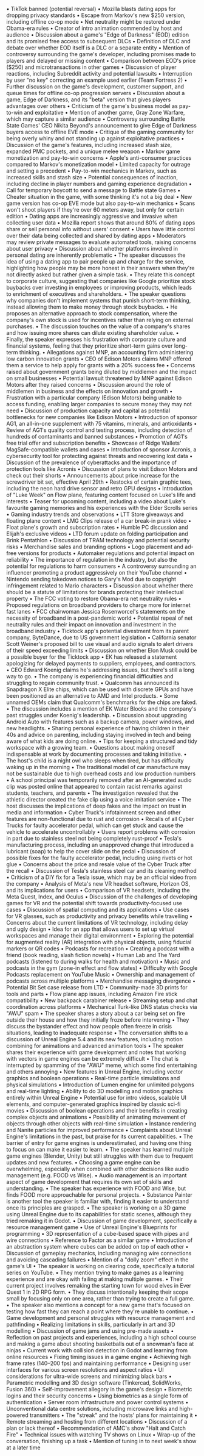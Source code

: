 • TikTok banned (potential reversal)
• Mozilla blasts dating apps for dropping privacy standards
• Escape from Markov's new $250 version, including offline co-op mode
• Net neutrality might be restored under Obama-era rules
• Creator of intro animation commended by host and audience
• Discussion about a game's "Edge of Darkness" (EOD) edition and its promised free access to subsequent DLCs
• Definition of DLC and debate over whether EOD itself is a DLC or a separate entity
• Mention of controversy surrounding the game's developer, including promises made to players and delayed or missing content
• Comparison between EOD's price ($250) and microtransactions in other games
• Discussion of player reactions, including Subreddit activity and potential lawsuits
• Interruption by user "no key" correcting an example used earlier (Team Fortress 2)
• Further discussion on the game's development, customer support, and queue times for offline co-op progression servers
• Discussion about a game, Edge of Darkness, and its "beta" version that gives players advantages over others
• Criticism of the game's business model as pay-to-win and exploitative
• Mention of another game, Gray Zone Warfare, which may capture a similar audience
• Controversy surrounding Battle State Games' CEO Nikita Beyond's announcement to give Edge of Darkness buyers access to offline EVE mode
• Critique of the gaming community for being overly whiny and not standing up against exploitative practices
• Discussion of the game's features, including increased stash size, expanded PMC pockets, and a unique melee weapon
• Markov game monetization and pay-to-win concerns
• Apple's anti-consumer practices compared to Markov's monetization model
• Limited capacity for outrage and setting a precedent
• Pay-to-win mechanics in Markov, such as increased skills and stash size
• Potential consequences of inaction, including decline in player numbers and gaming experience degradation
• Call for temporary boycott to send a message to Battle state Games
• Cheater situation in the game, with some thinking it's not a big deal
• New game version has co-op EVE mode but also pay-to-win mechanics
• Scans won't shoot players if they're over 60 meters away, but only for certain edition
• Dating apps are increasingly aggressive and invasive when collecting user data
• Mozilla report shows that around 80% of dating apps share or sell personal info without users' consent
• Users have little control over their data being collected and shared by dating apps
• Moderators may review private messages to evaluate automated tools, raising concerns about user privacy
• Discussion about whether platforms involved in personal dating are inherently problematic
• The speaker discusses the idea of using a dating app to pair people up and charge for the service, highlighting how people may be more honest in their answers when they're not directly asked but rather given a simple task.
• They relate this concept to corporate culture, suggesting that companies like Google prioritize stock buybacks over investing in employees or improving products, which leads to enrichment of executives and shareholders.
• The speaker questions why companies don't implement systems that punish short-term thinking, instead allowing them to make money through stock buybacks.
• He proposes an alternative approach to stock compensation, where the company's own stock is used for incentives rather than relying on external purchases.
• The discussion touches on the value of a company's shares and how issuing more shares can dilute existing shareholder value.
• Finally, the speaker expresses his frustration with corporate culture and financial systems, feeling that they prioritize short-term gains over long-term thinking.
• Allegations against MNP, an accounting firm administering low carbon innovation grants
• CEO of Edison Motors claims MNP offered them a service to help apply for grants with a 20% success fee
• Concerns raised about government grants being diluted by middlemen and the impact on small businesses
• Potential lawsuit threatened by MNP against Edison Motors after they raised concerns
• Discussion around the role of middlemen in business and the effects on innovation and growth
• Frustration with a particular company (Edison Motors) being unable to access funding, enabling larger companies to secure money they may not need
• Discussion of production capacity and capital as potential bottlenecks for new companies like Edison Motors
• Introduction of sponsor AG1, an all-in-one supplement with 75 vitamins, minerals, and antioxidants
• Review of AG1's quality control and testing process, including detection of hundreds of contaminants and banned substances
• Promotion of AG1's free trial offer and subscription benefits
• Showcase of Ridge Wallets' MagSafe-compatible wallets and cases
• Introduction of sponsor Acronis, a cybersecurity tool for protecting against threats and recovering lost data
• Discussion of the prevalence of cyberattacks and the importance of protection tools like Acronis
• Discussion of plans to visit Edison Motors and check out their shorts
• Announcements about price increase for the screwdriver bit set, effective April 29th
• Restocks of certain graphic tees, including the neon hard drive sensor and retro GPU designs
• Introduction of "Luke Week" on Flow plane, featuring content focused on Luke's life and interests
• Teaser for upcoming content, including a video about Luke's favourite gaming memories and his experiences with the Elder Scrolls series
• Gaming industry trends and observations
• LTT Store giveaways and floating plane content
• LMG Clips release of a car break-in prank video
• Float plane's growth and subscription rates
• Humble PC discussion and Elijah's exclusive videos
• LTD forum update on folding participation and Brink Pentathlon
• Discussion of TRAM technology and potential security risks
• Merchandise sales and branding options
• Logo placement and ad-free versions for products
• Automaker regulations and potential impact on reliability
• The importance of regulation in the industry, but also the potential for regulations to harm consumers
• A controversy surrounding an influencer promoting a product aggressively on their YouTube channel
• Nintendo sending takedown notices to Gary's Mod due to copyright infringement related to Mario characters
• Discussion about whether there should be a statute of limitations for brands protecting their intellectual property
• The FCC voting to restore Obama-era net neutrality rules
• Proposed regulations on broadband providers to charge more for internet fast lanes
• FCC chairwoman Jessica Rosenworcel's statements on the necessity of broadband in a post-pandemic world
• Potential repeal of net neutrality rules and their impact on innovation and investment in the broadband industry
• Ticktock app's potential divestment from its parent company, ByteDance, due to US government legislation
• California senator Scott Weiner's proposed bill to use visual and audio signals to alert drivers of their speed exceeding limits
• Discussion on whether Elon Musk could be a possible buyer for the Ticktock app
• EK has released a statement apologizing for delayed payments to suppliers, employees, and contractors.
• CEO Edward Koenig claims he's addressing issues, but there's still a long way to go.
• The company is experiencing financial difficulties and struggling to regain community trust.
• Qualcomm has announced its Snapdragon X Elite chips, which can be used with discrete GPUs and have been positioned as an alternative to AMD and Intel products.
• Some unnamed OEMs claim that Qualcomm's benchmarks for the chips are faked.
• The discussion includes a mention of EK Water Blocks and the company's past struggles under Koenig's leadership.
• Discussion about upgrading Android Auto with features such as a backup camera, power windows, and new headlights.
• Sharing personal experience of having children in their 40s and advice on parenting, including staying involved in tech and being aware of what kids are doing online.
• Tips for keeping a structured and tidy workspace with a growing team.
• Questions about making oneself indispensable at work by documenting processes and taking initiative.
• The host's child is a night owl who sleeps when tired, but has difficulty waking up in the morning
• The traditional model of car manufacture may not be sustainable due to high overhead costs and low production numbers
• A school principal was temporarily removed after an AI-generated audio clip was posted online that appeared to contain racist remarks against students, teachers, and parents
• The investigation revealed that the athletic director created the fake clip using a voice imitation service
• The host discusses the implications of deep fakes and the impact on trust in media and information
• Cyber Truck's infotainment screen and other features are non-functional due to rust and corrosion
• Recalls of all Cyber Trucks for faulty accelerator pedal, which can get stuck and cause the vehicle to accelerate uncontrollably
• Users report problems with corrosion in part due to stainless steel not being completely rust-proof
• Tesla's manufacturing process, including an unapproved change that introduced a lubricant (soap) to help the cover slide on the pedal
• Discussion of possible fixes for the faulty accelerator pedal, including using rivets or hot glue
• Concerns about the price and resale value of the Cyber Truck after the recall
• Discussion of Tesla's stainless steel car and its cleaning method
• Criticism of a DIY fix for a Tesla issue, which may be an official video from the company
• Analysis of Meta's new VR headset software, Horizon OS, and its implications for users
• Comparison of VR headsets, including the Meta Quest, Index, and Oculus
• Discussion of the challenges of developing games for VR and the potential shift towards productivity-focused use cases
• Discussion of spatial computing and its applications
• Use cases for VR glasses, such as productivity and privacy benefits while travelling
• Concerns about the current limitations of VR technology, including delay and ugly design
• Idea for an app that allows users to set up virtual workspaces and manage their digital environment
• Exploring the potential for augmented reality (AR) integration with physical objects, using fiducial markers or QR codes
• Podcasts for recreation
• Creating a podcast with a friend (book reading, slash fiction novels)
• Human Lab and The Yard podcasts (listened to during walks for health and motivation)
• Music and podcasts in the gym (zone-in effect and flow states)
• Difficulty with Google Podcasts replacement on YouTube Music
• Ownership and management of podcasts across multiple platforms
• Merchandise messaging divergence
• Potential Bit Set case release from LTD
• Community-made 3D prints for tools and parts
• Flow plane app issues, including Amazon Fire stick compatibility
• New backpack carabiner release
• Streaming setup and chat coordination across platforms
• Mechanical Turk-like DNS status checks via "AWU" spam
• The speaker shares a story about a car being set on fire outside their house and how they initially froze before intervening
• They discuss the bystander effect and how people often freeze in crisis situations, leading to inadequate response
• The conversation shifts to a discussion of Unreal Engine 5.4 and its new features, including motion combining for animations and advanced animation tools
• The speaker shares their experience with game development and notes that working with vectors in game engines can be extremely difficult
• The chat is interrupted by spamming of the "AWU" meme, which some find entertaining and others annoying
• New features in Unreal Engine, including vector graphics and boolean operations
• Real-time particle simulations and physical simulations
• Introduction of Lumen engine for unlimited polygons and real-time lighting
• Ability to do 3D modelling and motion graphics entirely within Unreal Engine
• Potential use for intro videos, scalable UI elements, and computer-generated graphics inspired by classic sci-fi movies
• Discussion of boolean operations and their benefits in creating complex objects and animations
• Possibility of animating movement of objects through other objects with real-time simulation
• Instance rendering and Nanite particles for improved performance
• Complaints about Unreal Engine's limitations in the past, but praise for its current capabilities.
• The barrier of entry for game engines is underestimated, and having one thing to focus on can make it easier to learn.
• The speaker has learned multiple game engines (Blender, Unity) but still struggles with them due to frequent updates and new features.
• Choosing a game engine can be overwhelming, especially when combined with other decisions like audio management (e.g. FOOD vs Wise).
• Audio management is an important aspect of game development that requires its own set of skills and understanding.
• The speaker has experience with FOOD and Wise, but finds FOOD more approachable for personal projects.
• Substance Painter is another tool the speaker is familiar with, finding it easier to understand once its principles are grasped.
• The speaker is working on a 3D game using Unreal Engine due to its capabilities for static scenes, although they tried remaking it in Godot.
• Discussion of game development, specifically a resource management game
• Use of Unreal Engine's Blueprints for programming
• 3D representation of a cube-based space with pipes and wire connections
• Reference to Factor as a similar game
• Introduction of an abstraction system where cubes can be added on top of each other
• Discussion of gameplay mechanics, including managing wire connections and avoiding cascading failures
• Mention of a "dolly zoom" effect in the game's UI
• The speaker is working on clearing code, specifically a tutorial series on YouTube.
• They mention trying to make games as a learning experience and are okay with failing at making multiple games.
• Their current project involves remaking the starting town for wood elves in Ever Quest 1 in 2D RPG form.
• They discuss intentionally keeping their scope small by focusing only on one area, rather than trying to create a full game.
• The speaker also mentions a concept for a new game that's focused on testing how fast they can reach a point where they're unable to continue.
• Game development and personal struggles with resource management and pathfinding
• Realizing limitations in skills, particularly in art and 3D modelling
• Discussion of game jams and using pre-made assets
• Reflection on past projects and experiences, including a high school course and making a game about shooting basketballs out of a snowman's face at ninjas
• Current work with collision detection in Godot and learning from online resources
• Fixing timing issues in a game engine
• Achieving high frame rates (140–200 fps) and maintaining performance
• Designing user interfaces for various screen resolutions and aspect ratios
• UI considerations for ultra-wide screens and minimizing black bars
• Parametric modelling and 3D design software (Tinkercad, SolidWorks, Fusion 360)
• Self-improvement allegory in the game's design
• Biometric logins and their security concerns
• Using biometrics as a single form of authentication
• Server room infrastructure and power control systems
• Unconventional data centre solutions, including microwave links and high-powered transmitters
• The "streak" and the hosts' plans for maintaining it
• Remote streaming and hosting from different locations
• Discussion of a plan or lack thereof
• Recommendation of AMC's show "Halt and Catch Fire"
• Technical issues with watching TV shows on Linux
• Wrap-up of the conversation, finishing up a task
• Mention of tuning in to next week's show at a later time